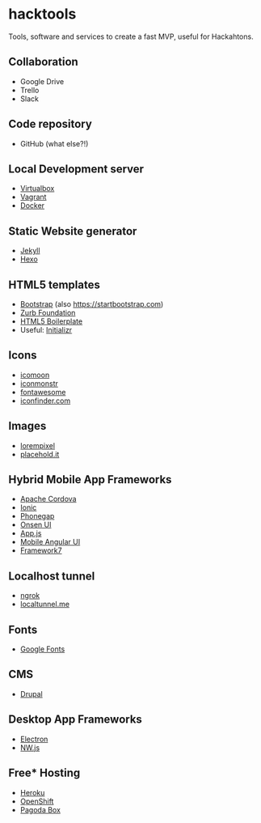 # hacktools
Tools, software and services to create a fast MVP, useful for Hackahtons.

## Collaboration
 - Google Drive
 - Trello
 - Slack
 
## Code repository
- GitHub (what else?!)

## Local Development server
- [Virtualbox](https://www.virtualbox.org/)
- [Vagrant](https://www.vagrantup.com/)
- [Docker](https://www.docker.com/)

## Static Website generator
- [Jekyll](http://jekyllrb.com/)
- [Hexo](https://hexo.io/)

## HTML5 templates
- [Bootstrap](http://getbootstrap.com/) (also https://startbootstrap.com)
- [Zurb Foundation](http://foundation.zurb.com/)
- [HTML5 Boilerplate](https://html5boilerplate.com/)
- Useful: [Initializr](http://www.initializr.com/)

## Icons
- [icomoon](https://icomoon.io)
- [iconmonstr](https://iconmonstr.com)
- [fontawesome](http://fontawesome.io)
- [iconfinder.com](https://www.iconfinder.com/)

## Images
- [lorempixel](http://lorempixel.com)
- [placehold.it](https://placehold.it)

## Hybrid Mobile App Frameworks
- [Apache Cordova](https://cordova.apache.org/)
- [Ionic](http://ionicframework.com/)
- [Phonegap](http://phonegap.com/)
- [Onsen UI](https://onsen.io)
- [App.js](http://code.kik.com/app/3/index.html)
- [Mobile Angular UI](http://mobileangularui.com/)
- [Framework7](http://framework7.io)

## Localhost tunnel
- [ngrok](https://ngrok.com)
- [localtunnel.me](https://localtunnel.me)

## Fonts
- [Google Fonts](https://fonts.google.com)

## CMS
- [Drupal](https://www.drupal.org)

## Desktop App Frameworks
- [Electron](https://electron.atom.io)
- [NW.js](https://nwjs.io/)

## Free\* Hosting
- [Heroku](https://www.heroku.com)
- [OpenShift](https://www.openshift.com)
- [Pagoda Box](http://pagodabox.io/)


